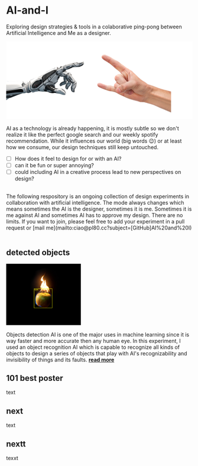 # AI-and-I
Exploring design strategies &amp; tools in a colaborative ping-pong between Artificial Intelligence and Me as a designer.

![ai and i](img/robot-metal-hand.jpg)

AI as a technology is already happening, it is mostly subtle so we don't realize it like the perfect google search and our weekly spotify recommendation. While it influences our world (big words 😉) or at least how we consume, our design techniques still keep untouched. 

- [ ] How does it feel to design for or with an AI? 
- [ ] can it be fun or super annoying?  
- [ ] could including AI in a creative process lead to new perspectives on design?

<br>
The following respository is an ongoing collection of design experiments in collaboration with artificial intelligence. 
The mode always changes which means sometimes the AI is the designer, sometimes it is me. Sometimes it is me against AI and sometimes AI has to approve my design. There are no limits. If you want to join, please feel free to add your experiment in a pull request or [mail me](mailto:ciao@pl80.cc?subject=[GitHub]AI%20and%20I)



<br>
<br>

## detected objects
<img src="img/real-apple-png.png" width="40%">  

Objects detection AI is one of the major uses in machine learning since it is way faster and more accurate then any human eye. In this experiment, I used an object recognition AI which is capable to recognize all kinds of objects to design a series of objects that play with AI's recognizability and invisibility of things and its faults. [**read more**](detected-objects/README.md)  

## 101 best poster
text

## next
text

## nextt
texxt
